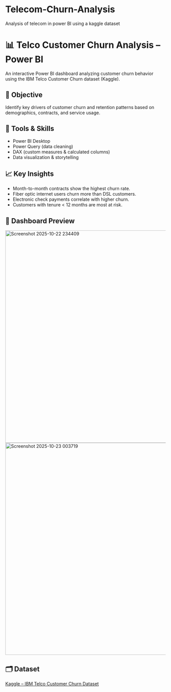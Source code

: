 # Telecom-Churn-Analysis
Analysis of telecom in power BI using a kaggle dataset

# 📊 Telco Customer Churn Analysis – Power BI

An interactive Power BI dashboard analyzing customer churn behavior using the IBM Telco Customer Churn dataset (Kaggle).

## 🧠 Objective
Identify key drivers of customer churn and retention patterns based on demographics, contracts, and service usage.

## 🧩 Tools & Skills
- Power BI Desktop  
- Power Query (data cleaning)  
- DAX (custom measures & calculated columns)  
- Data visualization & storytelling

## 📈 Key Insights
- Month-to-month contracts show the highest churn rate.  
- Fiber optic internet users churn more than DSL customers.  
- Electronic check payments correlate with higher churn.  
- Customers with tenure < 12 months are most at risk.

## 📸 Dashboard Preview
<img width="1168" height="667" alt="Screenshot 2025-10-22 234409" src="https://github.com/user-attachments/assets/809c7640-316c-4c1e-9d32-74acb64ac73e" />


<img width="725" height="666" alt="Screenshot 2025-10-23 003719" src="https://github.com/user-attachments/assets/2604669b-c06b-49f1-b908-ed57b035c0a8" />



## 🗂 Dataset
[Kaggle – IBM Telco Customer Churn Dataset](https://www.kaggle.com/blastchar/telco-customer-churn)

